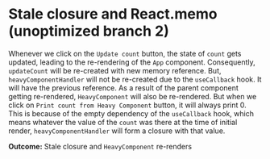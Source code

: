 # Stale closure and React.memo (unoptimized branch 2)

Whenever we click on the `Update count` button, the state of `count` gets updated, leading to the re-rendering of the `App` component. Consequently, `updateCount` will be re-created with new memory reference. But, `heavyComponentHandler` will not be re-created due to the `useCallback` hook. It will have the previous reference. As a result of the parent component getting re-rendered, `HeavyComponent` will also be re-rendered. But when we click on `Print count from Heavy Component` button, it will always print 0. This is because of the empty dependency of the `useCallback` hook, which means whatever the value of the `count` was there at the time of initial render, `heavyComponentHandler` will form a closure with that value.

**Outcome:** Stale closure and `HeavyComponent` re-renders